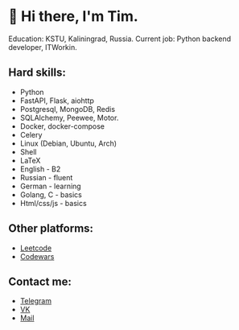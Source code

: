 # 👋 Hi there,  I'm Tim.
Education: KSTU, Kaliningrad, Russia.
Current job: Python backend developer, ITWorkin.
## Hard skills:
* Python
* FastAPI, Flask, aiohttp
* Postgresql, MongoDB, Redis
* SQLAlchemy, Peewee, Motor.
* Docker, docker-compose
* Celery
* Linux (Debian, Ubuntu, Arch)
* Shell
* LaTeX
* English - B2
* Russian - fluent
* German - learning
* Golang, C - basics
* Html/css/js - basics
## Other platforms:
* [Leetcode](https://leetcode.com/timaracov/)
* [Codewars](https://www.codewars.com/users/timaracov) 
## Contact me:
* [Telegram](https://t.me/timaracov)
* [VK](https://vk.com/neyenburgt)
* [Mail](neyenburgz@mail.ru)
